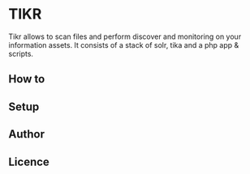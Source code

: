 # TIKR

Tikr allows to scan files and perform discover and monitoring on your information assets. It consists of a stack of solr, tika and a php app & scripts.

## How to 

## Setup

## Author

## Licence


